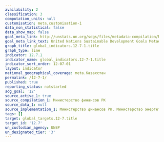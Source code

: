 ```yaml
---
availability: 2
classification: 3
computation_units: null
customisation: meta.customisation-1
data_non_statistical: false
data_show_map: false
goal_meta_link: http://unstats.un.org/sdgs/files/metadata-compilation/Metadata-Goal-12.pdf
goal_meta_link_text: United Nations Sustainable Development Goals Metadata (pdf 782kB)
graph_title: global_indicators.12-7-1.title
graph_type: line
indicator: 12.7.1
indicator_name: global_indicators.12-7-1.title
indicator_sort_order: 12-07-01
layout: indicator
national_geographical_coverage: meta.Казахстан
permalink: /12-7-1/
published: true
reporting_status: notstarted
sdg_goal: '12'
source_active_1: true
source_compilation_1: Министерство финансов РК
source_data_1: null
source_implementation_1: Министерство финансов РК, Министерство энергетики РК
tags: []
target: global_targets.12-7.title
target_id: '12.7'
un_custodian_agency: UNEP
un_designated_tier: '3'
---
```

